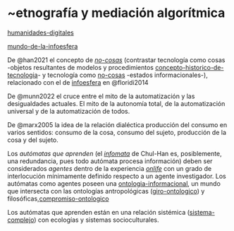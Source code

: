 # ~etnografía y mediación algorítmica

[humanidades-digitales](humanidades-digitales.md)

[mundo-de-la-infoesfera](mundo-de-la-infoesfera.md)

De @han2021 el concepto de *[no-cosas](no-cosas.md)* (contrastar tecnología como cosas -objetos resultantes de modelos y procedimientos [concepto-historico-de-tecnologia](concepto-historico-de-tecnologia.md)- y tecnología como [no-cosas](no-cosas.md) -estados informacionales-), relacionado con el de [infoesfera](infoesfera.md) en @floridi2014

De @munn2022 el cruce entre el mito de la automatización y las desigualdades actuales. El mito de la autonomía total, de la automatización universal y de la automatización de todos.

De @marx2005 la idea de la relación dialéctica producción del consumo en varios sentidos: consumo de la cosa, consumo del sujeto, producción de la cosa y del sujeto.

Los *autómatas que aprenden* (el *[infomata](infomata.md)* de Chul-Han es, posiblemente, una redundancia, pues todo autómata procesa información) deben ser considerados *agentes* dentro de la experiencia *[onlife](onlife.md)* con un grado de interlocución mínimamente definido respecto a un agente investigador. Los autómatas como agentes poseen una [ontologia-informacional](ontologia-informacional.md), un mundo que intersecta con las ontologías antropológicas ([giro-ontologico](giro-ontologico.md)) y filosóficas,[compromiso-ontologico](compromiso-ontologico.md)

Los autómatas que aprenden están en una relación sistémica ([sistema-complejo](sistema-complejo.md)) con ecologías y sistemas socioculturales.
